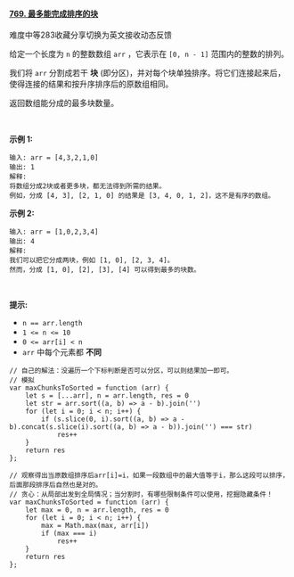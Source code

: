 #### [769. 最多能完成排序的块](https://leetcode.cn/problems/max-chunks-to-make-sorted/)

难度中等283收藏分享切换为英文接收动态反馈

给定一个长度为 `n` 的整数数组 `arr` ，它表示在 `[0, n - 1]` 范围内的整数的排列。

我们将 `arr` 分割成若干 **块** (即分区)，并对每个块单独排序。将它们连接起来后，使得连接的结果和按升序排序后的原数组相同。

返回数组能分成的最多块数量。

 

**示例 1:**

```
输入: arr = [4,3,2,1,0]
输出: 1
解释:
将数组分成2块或者更多块，都无法得到所需的结果。
例如，分成 [4, 3], [2, 1, 0] 的结果是 [3, 4, 0, 1, 2]，这不是有序的数组。
```

**示例 2:**

```
输入: arr = [1,0,2,3,4]
输出: 4
解释:
我们可以把它分成两块，例如 [1, 0], [2, 3, 4]。
然而，分成 [1, 0], [2], [3], [4] 可以得到最多的块数。
```

 

**提示:**

-   `n == arr.length`
-   `1 <= n <= 10`
-   `0 <= arr[i] < n`
-   `arr` 中每个元素都 **不同**

```
// 自己的解法：没遍历一个下标判断是否可以分区，可以则结果加一即可。
// 模拟
var maxChunksToSorted = function (arr) {
    let s = [...arr], n = arr.length, res = 0
    let str = arr.sort((a, b) => a - b).join('')
    for (let i = 0; i < n; i++) {
        if (s.slice(0, i).sort((a, b) => a - b).concat(s.slice(i).sort((a, b) => a - b)).join('') === str)
            res++
    }
    return res
};

// 观察得出当原数组排序后arr[i]=i，如果一段数组中的最大值等于i，那么这段可以排序，后面那段排序后自然也是对的。
// 贪心：从局部出发到全局情况；当分割时，有哪些限制条件可以使用，挖掘隐藏条件！
var maxChunksToSorted = function (arr) {
    let max = 0, n = arr.length, res = 0
    for (let i = 0; i < n; i++) {
        max = Math.max(max, arr[i])
        if (max === i)
            res++
    }
    return res
};
```